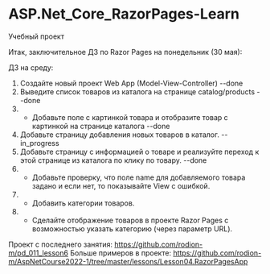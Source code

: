 # ASP.Net_Core_RazorPages-Learn

Учебный проект

Итак, заключительное ДЗ по Razor Pages на понедельник (30 мая):

ДЗ на среду:

1. Создайте новый проект Web App (Model-View-Controller) --done
2. Выведите список товаров из каталога на странице catalog/products --done
3. * Добавьте поле с картинкой товара и отобразите товар с картинкой на странице каталога --done
4. Добавьте страницу добавления новых товаров в каталог. --in_progress
5. Добавьте страницу с информацией о товаре и реализуйте переход к этой странице из каталога по клику по товару. --done
6. * Добавьте проверку, что поле name для добавляемого товара задано и если нет, то показывайте View с ошибкой.
7. * Добавить категории товаров.
8. * Сделайте отображение товаров в проекте Razor Pages с возможностью указать категорию (через параметр URL).

Проект с последнего занятия: https://github.com/rodion-m/pd_011_lesson6
Больше примеров в проекте: https://github.com/rodion-m/AspNetCourse2022-1/tree/master/lessons/Lesson04.RazorPagesApp